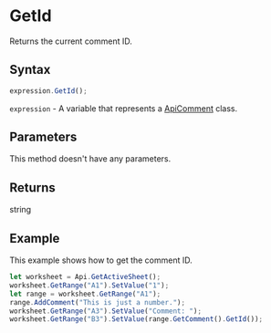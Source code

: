 # GetId

Returns the current comment ID.

## Syntax

```javascript
expression.GetId();
```

`expression` - A variable that represents a [ApiComment](../ApiComment.md) class.

## Parameters

This method doesn't have any parameters.

## Returns

string

## Example

This example shows how to get the comment ID.

```javascript editor-xlsx
let worksheet = Api.GetActiveSheet();
worksheet.GetRange("A1").SetValue("1");
let range = worksheet.GetRange("A1");
range.AddComment("This is just a number.");
worksheet.GetRange("A3").SetValue("Comment: ");
worksheet.GetRange("B3").SetValue(range.GetComment().GetId());
```
